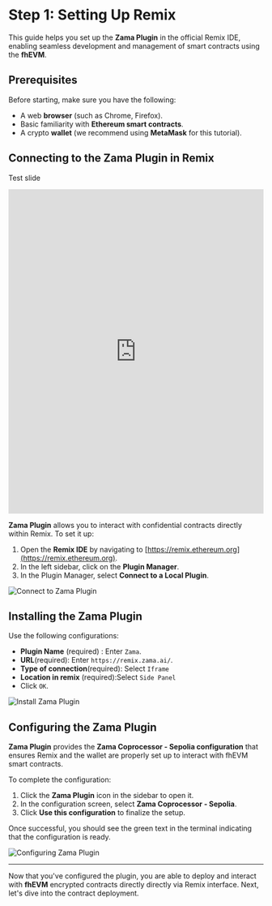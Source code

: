 # Step 1: Setting Up Remix

This guide helps you set up the **Zama Plugin** in the official Remix IDE, enabling seamless development and management of smart contracts using the **fhEVM**.

## Prerequisites

Before starting, make sure you have the following:
- A web **browser** (such as Chrome, Firefox).
- Basic familiarity with **Ethereum smart contracts**.
- A crypto **wallet** (we recommend using **MetaMask** for this tutorial).

## Connecting to the Zama Plugin in Remix

Test slide

<iframe src="https://scribehow.com/embed/1_Setting_up_Remix__ZOnlIIl9SmWU6EV1EkpoLA?skipIntro=true&removeLogo=true" width="100%" height="640" allowfullscreen frameborder="0"></iframe>

**Zama Plugin** allows you to interact with confidential contracts directly within Remix. To set it up:

1. Open the **Remix IDE** by navigating to [https://remix.ethereum.org](https://remix.ethereum.org).
2. In the left sidebar, click on the **Plugin Manager**.
3. In the Plugin Manager, select **Connect to a Local Plugin**.

![Connect to Zama Plugin](https://colony-recorder.s3.amazonaws.com/files/2025-01-28/0c7520ae-e771-41c5-a5c3-b72d10e236ec/stack_animation.webp)

## Installing the Zama Plugin

Use the following configurations:

   - **Plugin Name** (required) : Enter `Zama`.
   - **URL**(required): Enter `https://remix.zama.ai/`.
   - **Type of connection**(required): Select `Iframe`
   - **Location in remix** (required):Select `Side Panel`
   - Click `OK`.

![Install Zama Plugin](https://colony-recorder.s3.amazonaws.com/files/2025-01-16/b8df3384-d3b1-4845-8205-a23206081051/stack_animation.webp)


## Configuring the Zama Plugin
**Zama Plugin** provides the **Zama Coprocessor - Sepolia configuration** that ensures Remix and the wallet are properly set up to interact with fhEVM smart contracts.

To complete the configuration:
1. Click the **Zama Plugin** icon in the sidebar to open it.
2. In the configuration screen, select **Zama Coprocessor - Sepolia**.
3. Click **Use this configuration** to finalize the setup.

Once successful, you should see the green text in the terminal indicating that the configuration is ready.

![Configuring Zama Plugin](https://colony-recorder.s3.amazonaws.com/files/2025-01-28/3b532cb8-8dba-44ab-a082-bedaa2465348/stack_animation.webp)
 

---
Now that you've configured the plugin, you are able to deploy and interact with **fhEVM** encrypted contracts directly directly via Remix interface. Next, let's dive into the contract deployment.

